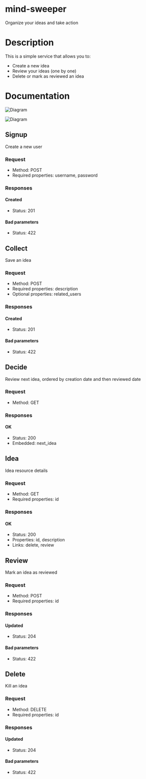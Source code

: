 mind-sweeper
==============

Organize your ideas and take action

# Description

This is a simple service that allows you to:

* Create a new idea
* Review your ideas (one by one)
* Delete or mark as reviewed an idea

# Documentation

![Diagram](http://i.imgur.com/cyWTuXA.png)

![Diagram](http://i.imgur.com/TqohrO0.png)

## Signup

Create a new user

### Request

* Method: POST
* Required properties: username, password

### Responses

#### Created

* Status: 201

#### Bad parameters

* Status: 422

## Collect

Save an idea

### Request

* Method: POST
* Required properties: description
* Optional properties: related_users

### Responses

#### Created

* Status: 201

#### Bad parameters

* Status: 422

## Decide

Review next idea, ordered by creation date and then reviewed date

### Request

* Method: GET

### Responses

#### OK

* Status: 200
* Embedded: next_idea

## Idea

Idea resource details

### Request

* Method: GET
* Required properties: id

### Responses

#### OK

* Status: 200
* Properties: id, description
* Links: delete, review

## Review

Mark an idea as reviewed

### Request

* Method: POST
* Required properties: id

### Responses

#### Updated

* Status: 204

#### Bad parameters

* Status: 422

## Delete

Kill an idea

### Request

* Method: DELETE
* Required properties: id

### Responses

#### Updated

* Status: 204

#### Bad parameters

* Status: 422
